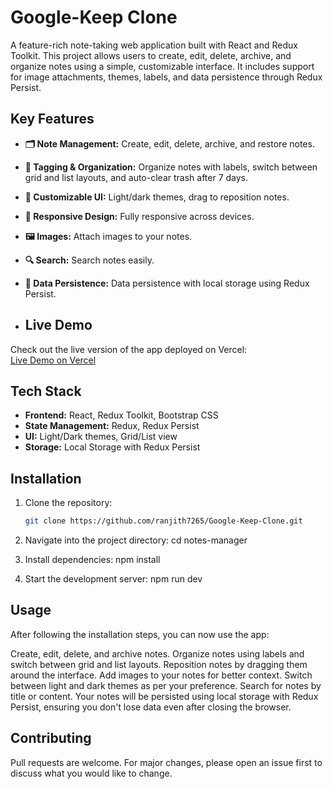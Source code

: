 # Google-Keep Clone

A feature-rich note-taking web application built with React and Redux Toolkit. This project allows users to create, edit, delete, archive, and organize notes using a simple, customizable interface. It includes support for image attachments, themes, labels, and data persistence through Redux Persist.

## Key Features
- **🗂️ Note Management:** Create, edit, delete, archive, and restore notes.
- **🔖 Tagging & Organization:** Organize notes with labels, switch between grid and list layouts, and auto-clear trash after 7 days.
- **🎨 Customizable UI:** Light/dark themes, drag to reposition notes.
- **📱 Responsive Design:** Fully responsive across devices.
- **🖼️ Images:** Attach images to your notes.
- **🔍 Search:** Search notes easily.
- **💾 Data Persistence:** Data persistence with local storage using Redux Persist.

- ## Live Demo
Check out the live version of the app deployed on Vercel:  
[Live Demo on Vercel](https://google-keep-clone-git-main-ranjith7265s-projects.vercel.app/)

## Tech Stack
- **Frontend:** React, Redux Toolkit, Bootstrap CSS
- **State Management:** Redux, Redux Persist
- **UI:** Light/Dark themes, Grid/List view
- **Storage:** Local Storage with Redux Persist

## Installation

1. Clone the repository:
   ```bash
   git clone https://github.com/ranjith7265/Google-Keep-Clone.git

2. Navigate into the project directory:
   cd notes-manager
   
4. Install dependencies:
   npm install

5. Start the development server:
   npm run dev

## Usage
After following the installation steps, you can now use the app:

Create, edit, delete, and archive notes.
Organize notes using labels and switch between grid and list layouts.
Reposition notes by dragging them around the interface.
Add images to your notes for better context.
Switch between light and dark themes as per your preference.
Search for notes by title or content.
Your notes will be persisted using local storage with Redux Persist, ensuring you don't lose data even after closing the browser.

## Contributing
Pull requests are welcome. For major changes, please open an issue first to discuss what you would like to change.

